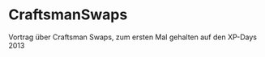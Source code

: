 CraftsmanSwaps
==============

Vortrag über Craftsman Swaps, zum ersten Mal gehalten auf den XP-Days 2013
